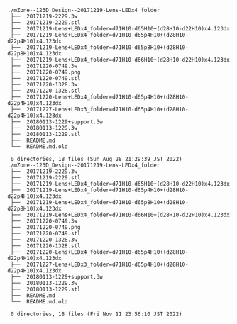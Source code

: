     ./mZone--123D_Design--20171219-Lens-LEDx4_folder
     ├──  20171219-2229.3w
     ├──  20171219-2229.stl
     ├──  20171219-Lens+LEDx4_folder=d71H10-d65H10+(d28H10-d22H10)x4.123dx
     ├──  20171219-Lens+LEDx4_folder=d71H10-d65p4H10+(d28H10-d22p4H10)x4.123dx
     ├──  20171219-Lens+LEDx4_folder=d71H10-d65p8H10+(d28H10-d22p8H10)x4.123dx
     ├──  20171219-Lens+LEDx4_folder=d71H10-d66H10+(d28H10-d22H10)x4.123dx
     ├──  20171220-0749.3w
     ├──  20171220-0749.png
     ├──  20171220-0749.stl
     ├──  20171220-1328.3w
     ├──  20171220-1328.stl
     ├──  20171220-Lens+LEDx4_folder=d71H10-d65p4H10+(d28H10-d22p4H10)x4.123dx
     ├──  20171227-Lens+LEDx3_folder=d71H10-d65p4H10+(d28H10-d22p4H10)x4.123dx
     ├──  20180113-1229+support.3w
     ├──  20180113-1229.3w
     ├──  20180113-1229.stl
     ├──  README.md
     └──  README.md.old
     
     0 directories, 18 files (Sun Aug 28 21:29:39 JST 2022)
    ./mZone--123D_Design--20171219-Lens-LEDx4_folder
     ├──  20171219-2229.3w
     ├──  20171219-2229.stl
     ├──  20171219-Lens+LEDx4_folder=d71H10-d65H10+(d28H10-d22H10)x4.123dx
     ├──  20171219-Lens+LEDx4_folder=d71H10-d65p4H10+(d28H10-d22p4H10)x4.123dx
     ├──  20171219-Lens+LEDx4_folder=d71H10-d65p8H10+(d28H10-d22p8H10)x4.123dx
     ├──  20171219-Lens+LEDx4_folder=d71H10-d66H10+(d28H10-d22H10)x4.123dx
     ├──  20171220-0749.3w
     ├──  20171220-0749.png
     ├──  20171220-0749.stl
     ├──  20171220-1328.3w
     ├──  20171220-1328.stl
     ├──  20171220-Lens+LEDx4_folder=d71H10-d65p4H10+(d28H10-d22p4H10)x4.123dx
     ├──  20171227-Lens+LEDx3_folder=d71H10-d65p4H10+(d28H10-d22p4H10)x4.123dx
     ├──  20180113-1229+support.3w
     ├──  20180113-1229.3w
     ├──  20180113-1229.stl
     ├──  README.md
     └──  README.md.old
     
     0 directories, 18 files (Fri Nov 11 23:56:10 JST 2022)


